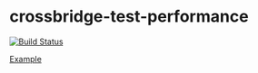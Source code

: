 crossbridge-test-performance
============================

[![Build Status](https://travis-ci.org/crossbridge-community/crossbridge-test-performance.svg?branch=master)](https://travis-ci.org/crossbridge-community/crossbridge-test-performance)

[Example](http://vpmedia.hu/crossbridge/performance)